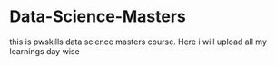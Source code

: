# Data-Science-Masters
this is pwskills data science masters course. Here i will upload all my learnings day wise

